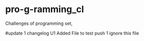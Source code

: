 # pro-g-ramming_cl
Challenges of programming set,

#update 1 <U1>
changelog U1
Added File to test push 1 ignore this file